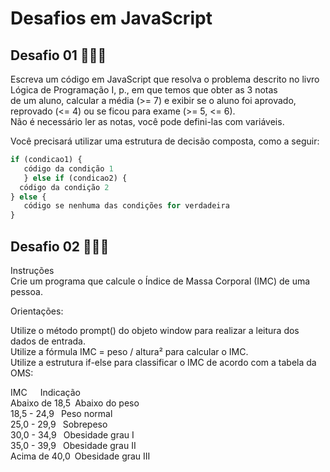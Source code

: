 # Desafios em JavaScript

## Desafio 01 👩🏻‍💻

Escreva um código em JavaScript que resolva o problema descrito no 
livro Lógica de Programação I, p., em que temos que obter as 3 notas   
de um aluno, calcular a média (>= 7) e exibir se o aluno foi aprovado, 
reprovado (<= 4) ou se ficou para exame (>= 5, <= 6).   
Não é necessário ler as notas, você pode defini-las com variáveis.

 Você precisará utilizar uma estrutura de decisão composta, como a seguir:
 ~~~js
 if (condicao1) {
    código da condição 1
    } else if (condicao2) {
   código da condição 2
 } else {
    código se nenhuma das condições for verdadeira
 }
~~~
##

## Desafio 02 👩🏻‍💻

Instruções  
Crie um programa que calcule o Índice de Massa Corporal (IMC) de uma pessoa.

Orientações:

Utilize o método prompt() do objeto window para realizar a leitura dos dados de entrada.  
Utilize a fórmula IMC = peso / altura² para calcular o IMC.  
Utilize a estrutura if-else para classificar o IMC de acordo com a tabela da OMS:  

IMC   Indicação  
Abaixo de 18,5 Abaixo do peso  
18,5 - 24,9  Peso normal  
25,0 - 29,9  Sobrepeso  
30,0 - 34,9  Obesidade grau I  
35,0 - 39,9  Obesidade grau II  
Acima de 40,0 Obesidade grau III  
